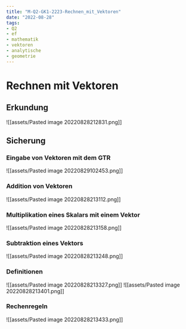 ```yaml
---
title: "M-Q2-GK1-2223-Rechnen_mit_Vektoren"
date: "2022-08-28"
tags: 
- Q2
- ef
- mathematik
- vektoren
- analytische
- geometrie
---
```

# Rechnen mit Vektoren
## Erkundung
![[assets/Pasted image 20220828212831.png]]
## Sicherung
### Eingabe von Vektoren mit dem GTR
![[assets/Pasted image 20220829102453.png]]

### Addition von Vektoren
![[assets/Pasted image 20220828213112.png]]
### Multiplikation eines Skalars mit einem Vektor
![[assets/Pasted image 20220828213158.png]]
### Subtraktion eines Vektors
![[assets/Pasted image 20220828213248.png]]
### Definitionen
![[assets/Pasted image 20220828213327.png]]
![[assets/Pasted image 20220828213401.png]]
### Rechenregeln
![[assets/Pasted image 20220828213433.png]]
